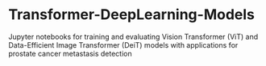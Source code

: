 # Transformer-DeepLearning-Models
Jupyter notebooks for training and evaluating Vision Transformer (ViT) and Data-Efficient Image Transformer (DeiT) models with applications for prostate cancer metastasis detection
